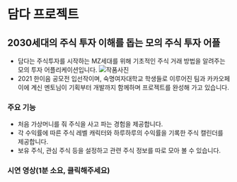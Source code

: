 # 담다 프로젝트
## 2030세대의 주식 투자 이해를 돕는 모의 주식 투자 어플
* 담다는 주식투자를 시작하는 MZ세대를 위해 기초적인 주식 거래 방법을 알려주는 모의 투자 어플리케이션입니다.
![작품사진](https://github.com/team-damda/.github/blob/main/profile/jpgs/한이음_이둘아둘_작품사진.JPG)
* 2021 한이음 공모전 입선작이며, 숙명여자대학교 학생들로 이루어진 팀과 카카오페이에 계신 멘토님이 기획부터 개발까지 함께하며 프로젝트를 완성해 가고 있습니다.

### 주요 기능
* 처음 가상머니를 줘 주식을 사고 파는 경험을 제공합니다.
* 각 수익률에 따른 주식 레벨 캐릭터와 하루하루의 수익률을 기록한 주식 캘린더를 제공합니다.
* 보유 주식, 관심 주식 등을 설정하고 관련 주식 정보를 따로 모아 볼 수 있습니다.

### 시연 영상(1분 소요, 클릭해주세요)
